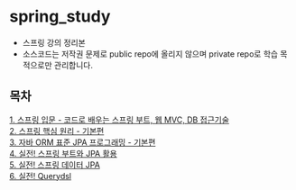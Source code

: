 # spring_study

- 스프링 강의 정리본
- 소스코드는 저작권 문제로 public repo에 올리지 않으며 private repo로 학습 목적으로만 관리합니다.

## 목차
[1. 스프링 입문 - 코드로 배우는 스프링 부트, 웹 MVC, DB 접근기술](01_스프링입문_코드로_배우는_스프링부트_웹MVC_DB접근기술)  
[2. 스프링 핵심 원리 - 기본편](02_스프링핵심원리_기본편)  
[3. 자바 ORM 표준 JPA 프로그래밍 - 기본편](03_자바ORM표준JPA프로그래밍_기본편)  
[4. 실전! 스프링 부트와 JPA 활용](04_실전!_스프링부트와_JPA활용)  
[5. 실전! 스프링 데이터 JPA](05_실전!_스프링데이터_JPA)  
[6. 실전! Querydsl](06_실전!_Querydsl)  